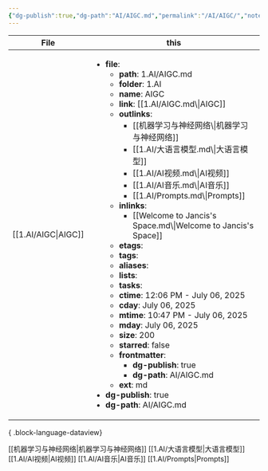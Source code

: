 ```yaml
---
{"dg-publish":true,"dg-path":"AI/AIGC.md","permalink":"/AI/AIGC/","noteIcon":""}
---
```



| File                   | this                                                                                                                                                                                                                                                                                                                                                                                                                                                                                                                                                                                                                                                                                                                                                                                                                                                                                                                                                                                                                                                                                                          |
| ---------------------- | ------------------------------------------------------------------------------------------------------------------------------------------------------------------------------------------------------------------------------------------------------------------------------------------------------------------------------------------------------------------------------------------------------------------------------------------------------------------------------------------------------------------------------------------------------------------------------------------------------------------------------------------------------------------------------------------------------------------------------------------------------------------------------------------------------------------------------------------------------------------------------------------------------------------------------------------------------------------------------------------------------------------------------------------------------------------------------------------------------------- |
| [[1.AI/AIGC\|AIGC]] | <ul><li><b>file</b>: <ul><li><b>path</b>: 1.AI/AIGC.md</li><li><b>folder</b>: 1.AI</li><li><b>name</b>: AIGC</li><li><b>link</b>: [[1.AI/AIGC.md\\\|AIGC]]</li><li><b>outlinks</b>: <ul><li>[[机器学习与神经网络\\\\|机器学习与神经网络]]</li><li>[[1.AI/大语言模型.md\\\\|大语言模型]]</li><li>[[1.AI/AI视频.md\\\\|AI视频]]</li><li>[[1.AI/AI音乐.md\\\\|AI音乐]]</li><li>[[1.AI/Prompts.md\\\\|Prompts]]</li></ul></li><li><b>inlinks</b>: <ul><li>[[Welcome to Jancis's Space.md\\\\|Welcome to Jancis's Space]]</li></ul></li><li><b>etags</b>: <ul></ul></li><li><b>tags</b>: <ul></ul></li><li><b>aliases</b>: <ul></ul></li><li><b>lists</b>: <ul></ul></li><li><b>tasks</b>: <ul></ul></li><li><b>ctime</b>: 12:06 PM - July 06, 2025</li><li><b>cday</b>: July 06, 2025</li><li><b>mtime</b>: 10:47 PM - July 06, 2025</li><li><b>mday</b>: July 06, 2025</li><li><b>size</b>: 200</li><li><b>starred</b>: false</li><li><b>frontmatter</b>: <ul><li><b>dg-publish</b>: true</li><li><b>dg-path</b>: AI/AIGC.md</li></ul></li><li><b>ext</b>: md</li></ul></li><li><b>dg-publish</b>: true</li><li><b>dg-path</b>: AI/AIGC.md</li></ul> |

{ .block-language-dataview}

[[机器学习与神经网络\|机器学习与神经网络]]
[[1.AI/大语言模型\|大语言模型]]
[[1.AI/AI视频\|AI视频]]
[[1.AI/AI音乐\|AI音乐]]
[[1.AI/Prompts\|Prompts]]

